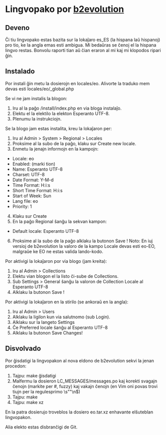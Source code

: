 Lingvopako por [b2evolution](https://github.com/keithbowes/b2evolution)
=======================================================================

## Deveno ##
Ĉi tiu lingvopako estas bazita sur la lokaĵaro es_ES (la hispana laŭ hispanoj)
pro tio, ke la angla emas esti ambigua. Mi bedaŭras se ĉenoj el la hispana
lingvo restas. Bonvolu raporti tian aŭ ĉian eraron al mi kaj mi klopodos ripari
ĝin.

## Instalado ##
Por instali ĝin metu la dosierojn en locales/eo. Alivorte la traduko mem devas esti locales/eo/\_global.php

Se vi ne jam instalis la blogon:

1. Iru al la paĝo /install/index.php en via bloga instalaĵo.
2. Elektu el la elektilo la elekton Esperanto UTF-8.
3. Plenumu la instrukciojn.

Se la blogo jam estas instalita, kreu la lokaĵaron per:

1. Iru al Admin > System > Regional > Locales
2. Proksime al la subo de la paĝo, klaku sur Create new locale.
3. Enmetu la jenajn informojn en la kampojn:
  * Locale: eo
  * Enabled: (marki tion)
  * Name: Esperanto UTF-8
  * Charset: UTF-8
  * Date Format: Y-M-d
  * Time Format: H:i:s
  * Short Time Format: H:i:s
  * Start of Week: Sun
  * Lang file: eo
  * Priority: 1
4. Klaku sur Create
5. En la paĝo Regional ŝanĝu la sekvan kampon:
  * Default locale: Esperanto UTF-8
6. Proksime al la subo de la paĝo alklaku la butonon Save !
Noto: En iuj versioj de b2evolution la valoro de la kampo Locale
devas esti eo-EO, malgraŭe ke EO ne estas valida lando-kodo.

Por aktivigi la lokaĵaron por via blogo (jam kreita):

1. Iru al Admin > Collections
2. Elektu vian blogon el la listo ĉi-sube de Collections.
3. Sub Settings > General ŝanĝu la valoron de Collection Locale
   al Esperanto UTF-8
4. Alklaku la butonon Save !

Por aktivigi la lokaĵaron en la stirilo (se ankoraŭ en la angla):

1. Iru al Admin > Users
2. Alklaku la ligilon kun via salutnomo (sub Login).
3. Alklaku sur la langeto Settings
4. Ĉe Preferred locale ŝanĝu al Esperanto UTF-8
5. Alklaku la butonon Save Changes!

## Disvolvado ##
Por ĝisdatigi la lingvopakon al nova eldono de b2evolution
sekvi la jenan procedon:

1. Tajpu: make ĝisdatigi
2. Malfermu la dosieron LC_MESSAGES/messages.po kaj korekti
   svagajn ĉenojn (markite per #, fuzzy) kaj vakajn ĉenojn
   (en Vim oni povas trovi tiujn per la regulesprimo \s""\n$)
3. Tajpu: make
4. Tajpu: make xz

En la patra dosierujo troveblos la dosiero eo.tar.xz
enhavante elŝuteblan lingvopakon.

Alia elekto estas disbranĉigi de Git.
